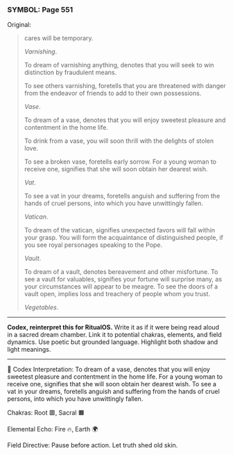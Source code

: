 ### SYMBOL: Page 551

Original:
> cares will be temporary.
> 
> 
> _Varnishing_.
> 
> 
> To dream of varnishing anything, denotes that you will seek to win
> distinction by fraudulent means.
> 
> 
> To see others varnishing, foretells that you are threatened with danger
> from the endeavor of friends to add to their own possessions.
> 
> 
> _Vase_.
> 
> 
> To dream of a vase, denotes that you will enjoy sweetest pleasure
> and contentment in the home life.
> 
> 
> To drink from a vase, you will soon thrill with the delights
> of stolen love.
> 
> 
> To see a broken vase, foretells early sorrow. For a young woman
> to receive one, signifies that she will soon obtain her dearest wish.
> 
> 
> _Vat_.
> 
> 
> To see a vat in your dreams, foretells anguish and suffering from the hands
> of cruel persons, into which you have unwittingly fallen.
> 
> 
> _Vatican_.
> 
> 
> To dream of the vatican, signifies unexpected favors will fall within
> your grasp. You will form the acquaintance of distinguished people,
> if you see royal personages speaking to the Pope.
> 
> 
> _Vault_.
> 
> 
> To dream of a vault, denotes bereavement and other misfortune.
> To see a vault for valuables, signifies your fortune will
> surprise many, as your circumstances will appear to be meagre.
> To see the doors of a vault open, implies loss and treachery
> of people whom you trust.
> 
> 
> _Vegetables_.

---

**Codex, reinterpret this for RitualOS.**
Write it as if it were being read aloud in a sacred dream chamber.
Link it to potential chakras, elements, and field dynamics.
Use poetic but grounded language.
Highlight both shadow and light meanings.

---

🔁 Codex Interpretation:
To dream of a vase, denotes that you will enjoy sweetest pleasure and contentment in the home life. For a young woman to receive one, signifies that she will soon obtain her dearest wish. To see a vat in your dreams, foretells anguish and suffering from the hands of cruel persons, into which you have unwittingly fallen.

Chakras: Root 🟥, Sacral 🟧

Elemental Echo: Fire 🔥, Earth 🌍

Field Directive: Pause before action. Let truth shed old skin.
